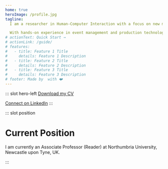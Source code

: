 ```yaml
---
home: true
heroImage: /profile.jpg
tagline:
  I am a researcher in Human-Computer Interaction with a focus on new media production technologies and innovative interaction methods. I explore the opportunities presented by mobile computing, collaborative interaction, and novel technologies for media production and delivery.

  With hands-on experience in event management and production technologies, I envision new approaches to media consumption and creation. My research focuses on applying these technologies to support non-professional communities in sectors such as mental health, public health, international development, and higher education.
# actionText: Quick Start →
# actionLink: /guide/
# features:
#   - title: Feature 1 Title
#     details: Feature 1 Description
#   - title: Feature 2 Title
#     details: Feature 2 Description
#   - title: Feature 3 Title
#     details: Feature 3 Description
# footer: Made by  with ❤️
---
```


::: slot hero-left
<a href="/tom_bartindale_cv.pdf" class="btn">Download my CV</a>

<a href="http://uk.linkedin.com/pub/tom-bartindale/5a/ba9/a98">Connect on LinkedIn</a>
:::

::: slot position

# Current Position

I am currently an Associate Professor (Reader) at Northumbria University, Newcastle upon Tyne, UK.

:::
